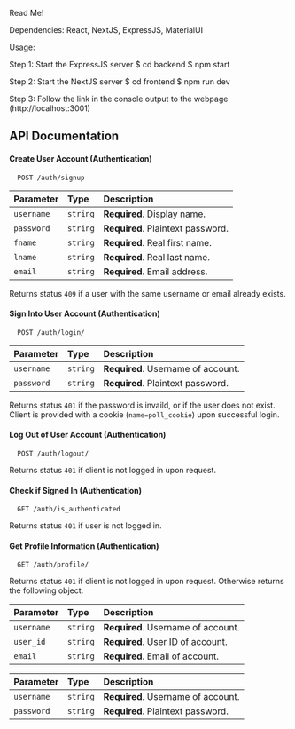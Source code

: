 Read Me!

Dependencies: React, NextJS, ExpressJS, MaterialUI

Usage:

Step 1: Start the ExpressJS server
$ cd backend
$ npm start

Step 2: Start the NextJS server
$ cd frontend
$ npm run dev

Step 3: Follow the link in the console output to the webpage (http://localhost:3001)

## API Documentation

#### Create User Account (Authentication)

```http
  POST /auth/signup
```

| Parameter | Type     | Description                |
| :-------- | :------- | :------------------------- |
| `username` | `string` | **Required**. Display name. |
| `password` | `string` | **Required**. Plaintext password. |
| `fname` | `string` | **Required**. Real first name. |
| `lname` | `string` | **Required**. Real last name. |
| `email` | `string` | **Required**. Email address. |

Returns status `409` if a user with the same username or email already exists.

#### Sign Into User Account (Authentication)

```http
  POST /auth/login/
```

| Parameter | Type     | Description                       |
| :-------- | :------- | :-------------------------------- |
| `username`      | `string` | **Required**. Username of account. |
| `password`      | `string` | **Required**. Plaintext password. |

Returns status `401` if the password is invaild, or if the user does not exist. Client is provided with a cookie (`name=poll_cookie`) upon successful login.

#### Log Out of User Account (Authentication)

```http
  POST /auth/logout/
```
Returns status `401` if client is not logged in upon request.

#### Check if Signed In (Authentication)

```http
  GET /auth/is_authenticated
```
Returns status `401` if user is not logged in.

#### Get Profile Information (Authentication)

```http
  GET /auth/profile/
```
Returns status `401` if client is not logged in upon request. Otherwise returns the following object.

| Parameter | Type     | Description                       |
| :-------- | :------- | :-------------------------------- |
| `username`      | `string` | **Required**. Username of account. |
| `user_id`      | `string` | **Required**. User ID of account. |
| `email`      | `string` | **Required**. Email of account. |

| Parameter | Type     | Description                       |
| :-------- | :------- | :-------------------------------- |
| `username`      | `string` | **Required**. Username of account. |
| `password`      | `string` | **Required**. Plaintext password. |
